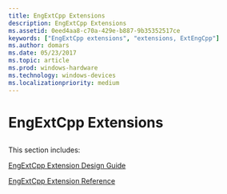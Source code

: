 ```yaml
---
title: EngExtCpp Extensions
description: EngExtCpp Extensions
ms.assetid: 0eed4aa8-c70a-429e-b887-9b35352517ce
keywords: ["EngExtCpp extensions", "extensions, ExtEngCpp"]
ms.author: domars
ms.date: 05/23/2017
ms.topic: article
ms.prod: windows-hardware
ms.technology: windows-devices
ms.localizationpriority: medium
---
```


# EngExtCpp Extensions


## <span id="ddk_writing_dbgeng_extensions_dbx"></span><span id="DDK_WRITING_DBGENG_EXTENSIONS_DBX"></span>


This section includes:

[EngExtCpp Extension Design Guide](engextcpp-extension-design-guide.md)

[EngExtCpp Extension Reference](https://msdn.microsoft.com/library/windows/hardware/ff543033)

 

 





